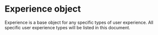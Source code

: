 # Experience object

Experience is a base object for any specific types of user experience. All specific user experience types
will be listed in this document.